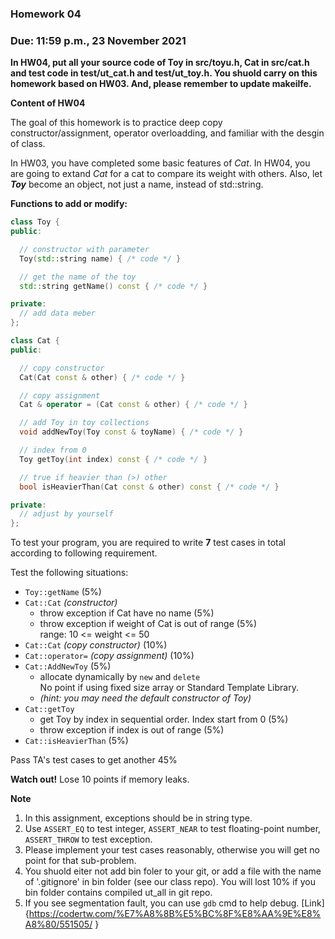 ### Homework 04

### Due: 11:59 p.m., 23 November 2021

**In HW04, put all your source code of Toy in src/toyu.h, Cat in src/cat.h and test code in test/ut_cat.h and test/ut_toy.h. You shuold carry on this homework based on HW03. And, please remember to update makeilfe.**

**Content of HW04**

The goal of this homework is to practice deep copy constructor/assignment, operator overloadding, and familiar with the desgin of class.

In HW03, you have completed some basic features of *Cat*. In HW04, you are going to extand *Cat* for a cat to compare its weight with others. Also, let ***Toy*** become an object, not just a name, instead of std::string.

**Functions to add or modify:**

```cpp
class Toy {
public:

  // constructor with parameter
  Toy(std::string name) { /* code */ }

  // get the name of the toy
  std::string getName() const { /* code */ }

private:
  // add data meber  
};
```

```cpp
class Cat {
public:

  // copy constructor
  Cat(Cat const & other) { /* code */ }

  // copy assignment
  Cat & operator = (Cat const & other) { /* code */ }

  // add Toy in toy collections
  void addNewToy(Toy const & toyName) { /* code */ }

  // index from 0
  Toy getToy(int index) const { /* code */ }

  // true if heavier than (>) other
  bool isHeavierThan(Cat const & other) const { /* code */ }

private:
  // adjust by yourself
};
```

To test your program, you are required to write **7** test cases in total according to following requirement.

Test the following situations:

- `Toy::getName` (5%)
- `Cat::Cat` *(constructor)*
  - throw exception if Cat have no name (5%)
  - throw exception if weight of Cat is out of range (5%) \
  range: 10 <= weight <= 50
- `Cat::Cat` *(copy constructor)* (10%)
- `Cat::operator=` *(copy assignment)* (10%)
- `Cat::AddNewToy` (5%)
  - allocate dynamically by `new` and `delete` \
  No point if using fixed size array or Standard Template Library.
  - *(hint: you may need the default constructor of Toy)*
- `Cat::getToy`
  - get Toy by index in sequential order. Index start from 0 (5%)
  - throw exception if index is out of range (5%)
- `Cat::isHeavierThan` (5%)

Pass TA's test cases to get another 45%

**Watch out!** Lose 10 points if memory leaks.

**Note**
1. In this assignment, exceptions should be in string type.
2. Use `ASSERT_EQ` to test integer, `ASSERT_NEAR` to test floating-point number, `ASSERT_THROW` to test exception.
3. Please implement your test cases reasonably, otherwise you will get no point for that sub-problem.
4. You shuold eiter not add bin foler to your git, or add a file with the name of '.gitignore' in bin folder (see our class repo). You will lost 10% if you bin folder contains compiled ut_all in git repo.
5. If you see segmentation fault, you can use `gdb` cmd to help debug. [Link]{https://codertw.com/%E7%A8%8B%E5%BC%8F%E8%AA%9E%E8%A8%80/551505/
}
